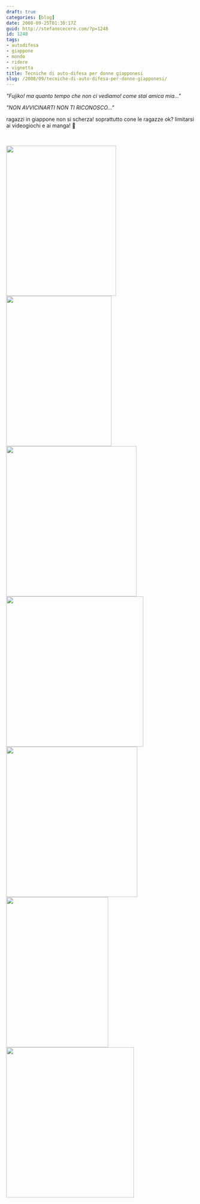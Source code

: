 ```yaml
---
draft: true
categories: [blog]
date: 2008-09-25T01:30:17Z
guid: http://stefanocecere.com/?p=1248
id: 1248
tags:
- autodifesa
- giappone
- mondo
- ridere
- vignetta
title: Tecniche di auto-difesa per donne giapponesi
slug: /2008/09/tecniche-di-auto-difesa-per-donne-giapponesi/
---
```


_"Fujiko! ma quanto tempo che non ci vediamo! come stai amica mia…"_

_"NON AVVICINARTI NON TI RICONOSCO…"_

ragazzi in giappone non si scherza! soprattutto cone le ragazze ok? limitarsi ai videogiochi e ai manga! 🙂

 

[<img class="aligncenter size-full wp-image-1249" title="womens_self-defense_in_japan_1" src="http://stefanocecere.com/wp-content/uploads/sites/3/2008/09/womens_self-defense_in_japan_1.jpg" alt="" width="293" height="400" srcset="http://stefanocecere.com/wp-content/uploads/sites/3/2008/09/womens_self-defense_in_japan_1.jpg 293w, http://stefanocecere.com/wp-content/uploads/sites/3/2008/09/womens_self-defense_in_japan_1-220x300.jpg 220w" sizes="(max-width: 293px) 100vw, 293px" />](http://stefanocecere.com/wp-content/uploads/sites/3/2008/09/womens_self-defense_in_japan_1.jpg)[<img class="aligncenter size-full wp-image-1250" title="womens_self-defense_in_japan_2" src="http://stefanocecere.com/wp-content/uploads/sites/3/2008/09/womens_self-defense_in_japan_2.jpg" alt="" width="281" height="400" srcset="http://stefanocecere.com/wp-content/uploads/sites/3/2008/09/womens_self-defense_in_japan_2.jpg 281w, http://stefanocecere.com/wp-content/uploads/sites/3/2008/09/womens_self-defense_in_japan_2-211x300.jpg 211w" sizes="(max-width: 281px) 100vw, 281px" />](http://stefanocecere.com/wp-content/uploads/sites/3/2008/09/womens_self-defense_in_japan_2.jpg)[<img class="aligncenter size-full wp-image-1251" title="womens_self-defense_in_japan_3" src="http://stefanocecere.com/wp-content/uploads/sites/3/2008/09/womens_self-defense_in_japan_3.jpg" alt="" width="348" height="400" srcset="http://stefanocecere.com/wp-content/uploads/sites/3/2008/09/womens_self-defense_in_japan_3.jpg 348w, http://stefanocecere.com/wp-content/uploads/sites/3/2008/09/womens_self-defense_in_japan_3-261x300.jpg 261w" sizes="(max-width: 348px) 100vw, 348px" />](http://stefanocecere.com/wp-content/uploads/sites/3/2008/09/womens_self-defense_in_japan_3.jpg)[<img class="aligncenter size-full wp-image-1252" title="womens_self-defense_in_japan_4" src="http://stefanocecere.com/wp-content/uploads/sites/3/2008/09/womens_self-defense_in_japan_4.jpg" alt="" width="366" height="400" srcset="http://stefanocecere.com/wp-content/uploads/sites/3/2008/09/womens_self-defense_in_japan_4.jpg 366w, http://stefanocecere.com/wp-content/uploads/sites/3/2008/09/womens_self-defense_in_japan_4-275x300.jpg 275w" sizes="(max-width: 366px) 100vw, 366px" />](http://stefanocecere.com/wp-content/uploads/sites/3/2008/09/womens_self-defense_in_japan_4.jpg)[<img class="aligncenter size-full wp-image-1253" title="womens_self-defense_in_japan_6" src="http://stefanocecere.com/wp-content/uploads/sites/3/2008/09/womens_self-defense_in_japan_6.jpg" alt="" width="350" height="400" srcset="http://stefanocecere.com/wp-content/uploads/sites/3/2008/09/womens_self-defense_in_japan_6.jpg 350w, http://stefanocecere.com/wp-content/uploads/sites/3/2008/09/womens_self-defense_in_japan_6-263x300.jpg 263w" sizes="(max-width: 350px) 100vw, 350px" />](http://stefanocecere.com/wp-content/uploads/sites/3/2008/09/womens_self-defense_in_japan_6.jpg)[<img class="aligncenter size-full wp-image-1254" title="womens_self-defense_in_japan_7" src="http://stefanocecere.com/wp-content/uploads/sites/3/2008/09/womens_self-defense_in_japan_7.jpg" alt="" width="272" height="400" srcset="http://stefanocecere.com/wp-content/uploads/sites/3/2008/09/womens_self-defense_in_japan_7.jpg 272w, http://stefanocecere.com/wp-content/uploads/sites/3/2008/09/womens_self-defense_in_japan_7-204x300.jpg 204w" sizes="(max-width: 272px) 100vw, 272px" />](http://stefanocecere.com/wp-content/uploads/sites/3/2008/09/womens_self-defense_in_japan_7.jpg)[<img class="aligncenter size-full wp-image-1255" title="womens_self-defense_in_japan_8" src="http://stefanocecere.com/wp-content/uploads/sites/3/2008/09/womens_self-defense_in_japan_8.jpg" alt="" width="341" height="400" srcset="http://stefanocecere.com/wp-content/uploads/sites/3/2008/09/womens_self-defense_in_japan_8.jpg 341w, http://stefanocecere.com/wp-content/uploads/sites/3/2008/09/womens_self-defense_in_japan_8-256x300.jpg 256w" sizes="(max-width: 341px) 100vw, 341px" />](http://stefanocecere.com/wp-content/uploads/sites/3/2008/09/womens_self-defense_in_japan_8.jpg)